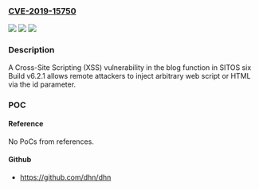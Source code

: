 ### [CVE-2019-15750](https://cve.mitre.org/cgi-bin/cvename.cgi?name=CVE-2019-15750)
![](https://img.shields.io/static/v1?label=Product&message=n%2Fa&color=blue)
![](https://img.shields.io/static/v1?label=Version&message=n%2Fa&color=blue)
![](https://img.shields.io/static/v1?label=Vulnerability&message=n%2Fa&color=brighgreen)

### Description

A Cross-Site Scripting (XSS) vulnerability in the blog function in SITOS six Build v6.2.1 allows remote attackers to inject arbitrary web script or HTML via the id parameter.

### POC

#### Reference
No PoCs from references.

#### Github
- https://github.com/dhn/dhn

